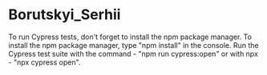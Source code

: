 Borutskyi_Serhii
=======
To run Cypress tests, don't forget to install the npm package manager.
To install the npm package manager, type "npm install" in the console.
Run the Cypress test suite with the command - "npm run cypress:open" or with npx - "npx cypress open".



